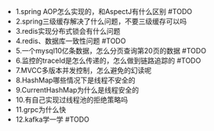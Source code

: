

- 1.spring AOP怎么实现的，和AspectJ有什么区别 #TODO
- 2.spring三级缓存解决了什么问题，不要三级缓存可以吗
- 3.redis实现分布式锁会有什么问题
- 4.redis、数据库一致性问题 #TODO
- 5.一个mysql10亿条数据，怎么分页查询第20页的数据 #TODO
- 6.监控的traceId是怎么传递的，怎么做到链路追踪的 #TODO
- 7.MVCC多版本并发控制，怎么避免的幻读呢
- 8.HashMap哪些情况下是线程不安全的
- 9.CurrentHashMap为什么是线程安全的
- 10.有自己实现过线程池的拒绝策略吗
- 11.grpc为什么快
- 12.kafka学一学 #TODO